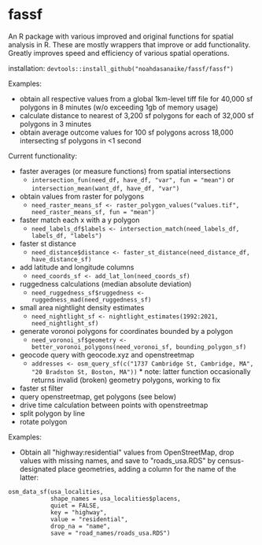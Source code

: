 # fassf

An R package with various improved and original functions for spatial analysis in R. These are mostly wrappers that improve or add functionality. Greatly improves speed and efficiency of various spatial operations.

installation: ``devtools::install_github("noahdasanaike/fassf/fassf")``

Examples:
- obtain all respective values from a global 1km-level tiff file for 40,000 sf polygons in 8 minutes (w/o exceeding 1gb of memory usage)
- calculate distance to nearest of 3,200 sf polygons for each of 32,000 sf polygons in 3 minutes
- obtain average outcome values for 100 sf polygons across 18,000 intersecting sf polygons in <1 second

Current functionality:
* faster averages (or measure functions) from spatial intersections
    * ``intersection_fun(need_df, have_df, "var", fun = "mean")`` or ``intersection_mean(want_df, have_df, "var")``
* obtain values from raster for polygons
    * ``need_raster_means_sf <- raster_polygon_values("values.tif", need_raster_means_sf, fun = "mean")``
* faster match each x with a y polygon
    * ``need_labels_df$labels <- intersection_match(need_labels_df, labels_df, "labels")``
* faster st distance
    * ``need_distance$distance <- faster_st_distance(need_distance_df, have_distance_sf)``
* add latitude and longitude columns
    * ``need_coords_sf <- add_lat_lon(need_coords_sf)``
* ruggedness calculations (median absolute deviation)
    * ``need_ruggedness_sf$ruggedness <- ruggedness_mad(need_ruggedness_sf)``
* small area nightlight density estimates
    * ``need_nightlight_sf <- nightlight_estimates(1992:2021, need_nightlight_sf)``
* generate voronoi polygons for coordinates bounded by a polygon
    * ``need_voronoi_sf$geometry <- better_voronoi_polygons(need_voronoi_sf, bounding_polygon_sf)``
* geocode query with geocode.xyz and openstreetmap
    * ``addresses <- osm_query_sf(c("1737 Cambridge St, Cambridge, MA", "20 Bradston St, Boston, MA"))``
            * note: latter function occasionally returns invalid (broken) geometry polygons, working to fix
* faster st filter 
* query openstreetmap, get polygons (see below)
* drive time calculation between points with openstreetmap
* split polygon by line
* rotate polygon

Examples:

- Obtain all "highway:residential" values from OpenStreetMap, drop values with missing names, and save to "roads_usa.RDS" by census-designated place geometries, adding a column for the name of the latter: 

```
osm_data_sf(usa_localities,
            shape_names = usa_localities$placens,
            quiet = FALSE,
            key = "highway",
            value = "residential",
            drop_na = "name",
            save = "road_names/roads_usa.RDS")
```
